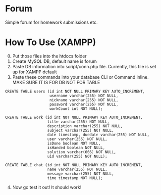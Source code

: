 # Forum
Simple forum for homework submissions etc.

# How To Use (XAMPP)
0) Put those files into the htdocs folder
1) Create MySQL DB, default name is forum
2) Paste DB information into script/conn.php file. Currently, this file is set up for XAMPP default
3) Paste these commands into your database CLI or Command inline. MAKE SURE IT IS FOR DB NOT FOR TABLE
  ```
  CREATE TABLE users (id int NOT NULL PRIMARY KEY AUTO_INCREMENT,
                      username varchar(255) NOT NULL,
                      nickname varchar(255) NOT NULL,
                      password varchar(255) NOT NULL,
                      workCount int NOT NULL);

  CREATE TABLE work (id int NOT NULL PRIMARY KEY AUTO_INCREMENT,
                     title varchar(255) NOT NULL,
                     description varchar(255) NOT NULL,
                     subject varchar(255) NOT NULL,
                     date timestamp, duedate varchar(255) NOT NULL,
                     user varchar(255) NOT NULL,
                     isDone boolean NOT NULL,
                     isHanded boolean NOT NULL,
                     solution varchar(666) NOT NULL,
                     uid varchar(255) NOT NULL);

  CREATE TABLE chat (id int NOT NULL PRIMARY KEY AUTO_INCREMENT,
                     name varchar(255) NOT NULL,
                     message varchar(255) NOT NULL,
                     time timestamp NOT NULL);
  ```
4) Now go test it out! It should work!
